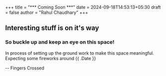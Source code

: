 +++
title = "*** Coming Soon ***"
date = 2024-09-18T14:53:13+05:30
draft = false
author = "Rahul Chaudhary"
+++

## Interesting stuff is on it's way

### So buckle up and keep an eye on this space!

In process of setting up the ground work to make this space meaningful. Expecting some fireworks around {{ .Date }}

-- Fingers Crossed
